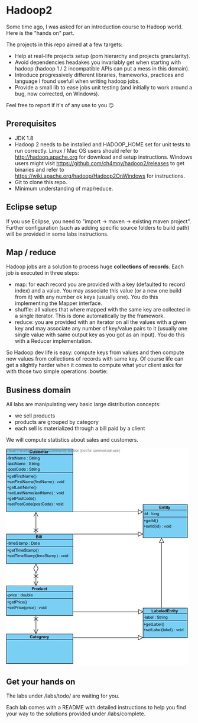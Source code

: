 # Hadoop2
Some time ago, I was asked for an introduction course to Hadoop world. Here is the "hands on" part.

The projects in this repo aimed at a few targets:
* Help at real-life projects setup (pom hierarchy and projects granularity).
* Avoid dependencies headakes you invariably get when starting with hadoop (hadoop 1 / 2 incompatible APIs can put a mess in this domain).
* Introduce progressively different libraries, frameworks, practices and language I found usefull when writing hadoop jobs.
* Provide a small lib to ease jobs unit testing (and initially to work around a bug, now corrected, on Windows).

Feel free to report if it's of any use to you :smirk:

## Prerequisites
* JDK 1.8
* Hadoop 2 needs to be installed and HADOOP_HOME set for unit tests to run correctly. Linux / Mac OS users should refer to http://hadoop.apache.org for download and setup instructions. Windows users might visit https://github.com/ch4mpy/hadoop2/releases to get binaries and refer to https://wiki.apache.org/hadoop/Hadoop2OnWindows for instructions.
* Git to clone this repo.
* Minimum understanding of map/reduce.

## Eclipse setup
If you use Eclipse, you need to "import -> maven -> existing maven project". Further configuration (such as adding specific source folders to build path) will be provided in some labs instructions.

## Map / reduce
Hadoop jobs are a solution to process huge **collections of records**. Each job is executed in three steps:
* map: for each record you are provided with a key (defaulted to record index) and a value. You may associate this value (or a new one build from it) with any number ok keys (usually one). You do this implementing the Mapper interface.
* shuffle: all values that where mapped with the same key are collected in a single iterator. This is done automatically by the framework.
* reduce: you are provided with an iterator on all the values with a given key and may associate any number of key/value pairs to it (usually one single value with same output key as you got as an input). You do this with a Reducer implementation.

So Hadoop dev life is easy: compute keys from values and then compute new values from collections of records with same key. Of course life can get a slightly harder when it comes to compute what your client asks for with those two simple operations :bowtie:

## Business domain
All labs are manipulating very basic large distribution concepts:
* we sell products
* products are grouped by category
* each sell is materialized through a bill paid by a client

We will compute statistics about sales and customers.

![UML class diagram](/labs/store-domain/domain.png?raw=true)

## Get your hands on
The labs under /labs/todo/ are waiting for you. 

Each lab comes with a README with detailed instructions to help you find your way to the solutions provided under /labs/complete.
